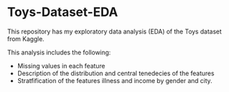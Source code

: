 # Toys-Dataset-EDA
This repository has my exploratory data analysis (EDA) of the Toys dataset from Kaggle. 

This analysis includes the following:
- Missing values in each feature
- Description of the distribution and central tenedecies of the features
- Stratfification of the features illness and income by gender and city. 

